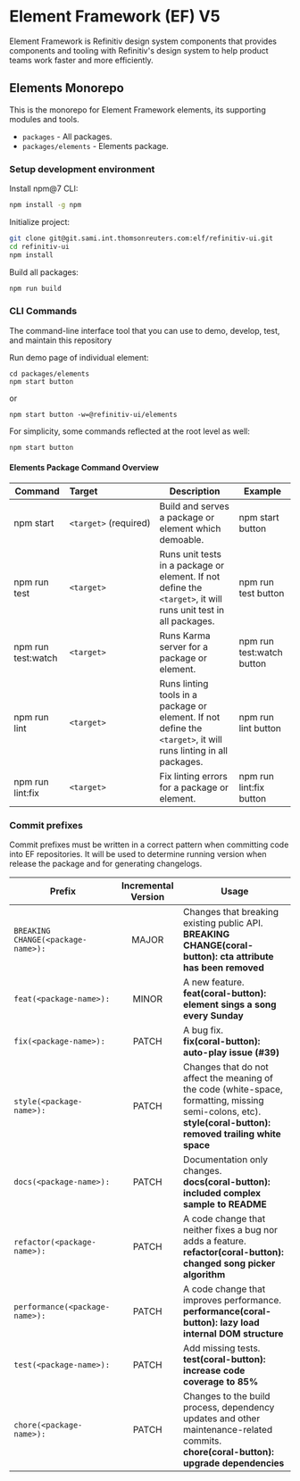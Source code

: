 # Element Framework (EF) V5

Element Framework is Refinitiv design system components that provides components and tooling with Refinitiv's design system to help product teams work faster and more efficiently.

## Elements Monorepo

This is the monorepo for Element Framework elements, its supporting modules and tools.

* `packages` - All packages.
* `packages/elements` - Elements package.

### Setup development environment

Install npm@7 CLI:

```bash
npm install -g npm
```

Initialize project:

```bash
git clone git@git.sami.int.thomsonreuters.com:elf/refinitiv-ui.git
cd refinitiv-ui
npm install
```

Build all packages:

```bash
npm run build
```

### CLI Commands

The command-line interface tool that you can use to demo, develop, test, and maintain this repository

Run demo page of individual element:

``` bach
cd packages/elements
npm start button
```

or

``` bach
npm start button -w=@refinitiv-ui/elements
```

For simplicity, some commands reflected at the root level as well:

```bash
npm start button
```

#### Elements Package Command Overview

| Command | Target | Description | Example |
| --- |:--- | --- | --- |
| npm start | `<target>`&#160;(required) | Build and serves a package or element which demoable. | npm start button |
| npm run test  | `<target>` | Runs unit tests in a package or element. If not define the `<target>`, it will runs unit test in all packages. | npm run test button |
| npm run test:watch  | `<target>` | Runs Karma server for a package or element. | npm run test:watch button |
| npm run lint  | `<target>` | Runs linting tools in a package or element. If not define the `<target>`, it will runs linting in all packages. | npm run lint button |
| npm run lint:fix  | `<target>` | Fix linting errors for a package or element. | npm run lint:fix button |


### Commit prefixes

Commit prefixes must be written in a correct pattern when committing code into EF repositories. It will be used to determine running version when release the package and for generating changelogs.

| Prefix | Incremental Version | Usage |
|---|:---:|---|
| `BREAKING CHANGE(<package-name>):` | MAJOR | Changes that breaking existing public API.<br/>**BREAKING CHANGE(coral-button): cta attribute has been removed** |
| `feat(<package-name>):` | MINOR | A new feature.<br/>**feat(coral-button): element sings a song every Sunday** |
| `fix(<package-name>):` | PATCH | A bug fix.<br/>**fix(coral-button): auto-play issue (#39)**|
| `style(<package-name>):` | PATCH | Changes that do not affect the meaning of the code (white-space, formatting, missing semi-colons, etc).<br/>**style(coral-button): removed trailing white space** |
| `docs(<package-name>):` | PATCH | Documentation only changes.<br/>**docs(coral-button): included complex sample to README** |
| `refactor(<package-name>):` | PATCH | A code change that neither fixes a bug nor adds a feature.<br/>**refactor(coral-button): changed song picker algorithm** |
| `performance(<package-name>):` | PATCH | A code change that improves performance.<br/>**performance(coral-button): lazy load internal DOM structure** |
| `test(<package-name>):` | PATCH | Add missing tests.<br/>**test(coral-button): increase code coverage to 85%** |
| `chore(<package-name>):` | PATCH | Changes to the build process, dependency updates and other maintenance-related commits.<br/>**chore(coral-button): upgrade dependencies** |
